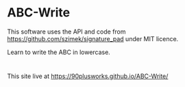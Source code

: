 # ABC-Write

This software uses the API and code from https://github.com/szimek/signature_pad under MIT licence.

Learn to write the ABC in lowercase.
#
This site live at https://90plusworks.github.io/ABC-Write/
